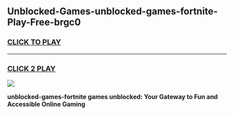 
## Unblocked-Games-unblocked-games-fortnite-Play-Free-brgc0
<h3>
<a href="https://premium76.site?title=unblocked-games-fortnite&ref=20M">CLICK TO PLAY</a></h3>
<hr>

<h3>
<a href="https://premium76.site?title=unblocked-games-fortnite&ref=20M">CLICK 2 PLAY</a>
  
</h3>

<a href="https://premium76.site?title=unblocked-games-fortnite&ref=19M"><img src="https://clearcache.store/games.png"></a>


**unblocked-games-fortnite games unblocked: Your Gateway to Fun and Accessible Online Gaming**
